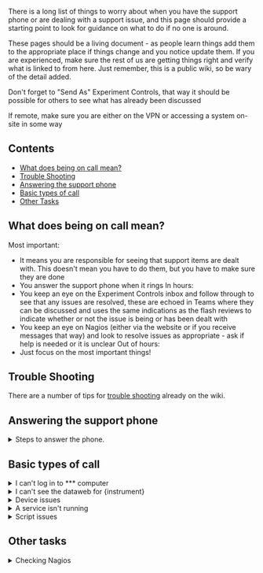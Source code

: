 There is a long list of things to worry about when you have the support phone or are dealing with a support issue, and this page should provide a starting point to look for guidance on what to do if no one is around.

These pages should be a living document - as people learn things add them to the appropriate place if things change and you notice update them. If you are experienced, make sure the rest of us are getting things right and verify what is linked to from here. Just remember, this is a public wiki, so be wary of the detail added.

Don't forget to "Send As" Experiment Controls, that way it should be possible for others to see what has already been discussed

If remote, make sure you are either on the VPN or accessing a system on-site in some way

## Contents
- [What does being on call mean?](#what-does-being-on-call-mean)
- [Trouble Shooting](#trouble-shooting)
- [Answering the support phone](#answering-the-support-phone)
- [Basic types of call](#basic-types-of-call)
- [Other Tasks](#other-tasks)

## What does being on call mean?
Most important:
  - It means you are responsible for seeing that support items are dealt with. This doesn't mean you have to do them, but you have to make sure they are done
  - You answer the support phone when it rings
In hours:
  - You keep an eye on the Experiment Controls inbox and follow through to see that any issues are resolved, these are echoed in Teams where they can be discussed and uses the same indications as the flash reviews to indicate whether or not the issue is being or has been dealt with
  - You keep an eye on Nagios (either via the website or if you receive messages that way) and look to resolve issues as appropriate - ask if help is needed or it is unclear
Out of hours:
  - Just focus on the most important things!

## Trouble Shooting

There are a number of tips for [trouble shooting](trouble-shooting-pages) already on the wiki.

## Answering the support phone
<details>
  <summary> Steps to answer the phone. </summary>

  1. Greet the caller with something that tells them they are talking to the right team, e.g. just respond with "ISIS Experiment Controls Support"
  1. Make a note* of the time
  1. Make a note* of the name of the instrument and the name or at least the role of the caller, if possible - sometimes they are quick and you don't get to catch it, or they don't actually say who it is. These calls can be from users in cabins, or from the MCR, knowing who called you about the problem can help if others need to follow it up.
  1. Make a note* of the basic problem.
  1. If you can solve the problem do so, if you can't start finding the appropriate answers in this guide or by reaching out to others.

  * Notes can be mental notes - but don't be afraid to write everything down either, you have to write it all down for the out of hours calls anyway.
</details>

## Basic types of call
<details>
  <summary>I can't log in to *** computer</summary>

  1. What is the name of the computer? 
    - If it is the NDX or NDH, we care, look at the next steps, there are a small subset of other systems we support that others might be logging into which will be listed in the older SharePoint along with the access information as appropriate. 
    - Anything else, NDC, NDL, NDW:
      - in office hours refer them to the service desk
      - out of hours if you can help do so, but this is a best efforts offering, and you might not be able to do anything. If you can't resolve the issue out of the service desk hours, there is no easy escalation option. An inability to log in due to incorrect passwords will fail over after a length of time, but most of us cannot access Active Directory to reset it, so they will have to find a way around it differently.
    - If attempting to connect to EMMA, remember the -A
  1. Unable to connect to NDX via RDP
    - Try yourself to RDP, if you can ask reporter to try again, if they can't it is a connectivity issue for the system they are using to site, in hours refer them to the service desk, out of hours this is best efforts. Check the ISIS Computing O365 SharePoint for more information.
    - Check ping to the NDX, and to the NDH
      - If there are any issues with these pings, following the instructions relating to them and the DRACs  in the older SharePoint
  1. Wrong password entered too many times on anything other than NDX
    - We can't resolve this
</details>

<details>
  <summary>I can't see the dataweb for {instrument}</summary>
 
  1. Check whether or not you can see that dataweb, and how extensive the failure is (one instrument, many, all) (TODO: Find out the solution for this, is it always restart the dataweb server/JSON_BOURNE?)

</details>

<details>
  <summary>Device issues</summary>

  1. I can't talk to device/my blocks are showing as disconnected/IOC isn't working
      - Check that the IOC is running
      - Check that the device is turned on
      - If the device is a DAQmx one, look at it in MAX, and perform a self-test
      - Device not responding
          * Stop the IOC (or VI) and try to connect via a more direct route, e.g. Putty
          * Check the cabling, and that ports etc. are correct
      - If the device is unable to interact in any way, refer this to the appropriate hardware team (via the MCR out of hours)
      - If the device responds via a more direct route, but not via the IOC/VI
          * Make sure the settings in the IOC/VI are correct
          * If the IOC/VI have been updated since the device last worked correctly, roll back to a version that is known to work, and raise a ticket to investigate the issue and find a more sustainable solution
  1. I can't use this button to get to more details/why doesn't this bit of the OPI work
    - Check they are in manager mode
  1. I need to add this device to my system
    - Check [the user manual](https://github.com/ISISComputingGroup/ibex_user_manual/wiki) for IBEX, for SECI, if you don't know already ask someone else
  1. My motor won't move
    - Is any of the other information updating for that motor controller?
      Yes: Go to next consideration
      No: Under IBEX go to the engineering device screen, under SECI open the advanced motor functions and go to the console tab, do not send any characters but send a command, if the response is anything but `:` then the Galil is in a fault mode of some kind which will involve restarts etc.
          * If the Galil is unresponsive refer it to EUSG via the MCR 
    - Looking at the specific motor:
        - Are you trying to move in the same direction as an active limit switch?
          Yes: Try moving in the other direction, if you can move that way to a requested position all is fine
        - Are you able to move in either direction?
          No: Check for hardware faults (potentially as a referral to EUSG via the MCR)
        - If it is able to move, is the encoder tracking in the same direction as the requested motion?
          No: The motor setup is probably incorrect, recommission the motor
          Yes: Feel bewildered as this should be a moving motor
  1. My device isn't behaving as I expect
    - Verify that the device expected on that port is the device connected on that port
    - Treat it as a device that is unable to interact
    - Check the error logs (either through the log interface in the GUI, the console logs, or other appropriate method)

</details>

<details>
  <summary>A service isn't running</summary>

  1. There are a few things that have services which run, especially the databases, and it is possible after a crash/other restart that these don't start up again, starting task manager as an administrator should allow you to start the service in question
  1. If it is not one of our services (e.g. swipe systems, ERA), we cannot resolve the issue, escalate as appropriate (TODO: Make sure the different escalation methods are documented)
  
</details>

<details>
  <summary>Script issues</summary>

  1. My script won't load
    - (TODO: Fill in this whole section)
  1. My script isn't behaving in the way I expect it to
    - This is a best efforts, and not everyone can provide the same level of support
    - Look at it with respect to basic coding standards and obvious race condition points
    - (TODO: Complete this section)

</details>

## Other tasks
<details>
  <summary>Checking Nagios</summary>
  
  1. This is usually considered during the daily stand up
  1. Out of cycle we only worry about the most critical items
  1. In cycle there are more things to be aware of and waiting until the next stand up meeting can be too long
  1. Some issues can only be solved by specific individuals, it is still worth making sure they are aware that there is a problem as they might not have seen the issue yet
  1. Any space issues in a computer
     - Check that there isn't just one large raw/nexus file - if there is then the warning should disappear soon or it is a different problem than just space, otherwise go on to the next step
     - Contact the Instrument Scientists to let them know that something needs doing to their system, and ask when you might be able to take over their computer to ensure they have enough space
     - When there is an opportunity delete some of the oldest log files, if the database (IBEX systems only) is large then trim it as per an update
  1. The CPU/memory usage is high
     - Check which processes are high, and the graph to see how long they have been high
     - If this looks like a steady climb, if you can determine the source create a ticket for investigation
     - Contact the Instrument Scientists to let them know that there is an issue, and ask them to restart appropriate items when they have a chance. Note that restarting the IBEX server is least likely to be required.
</details>
